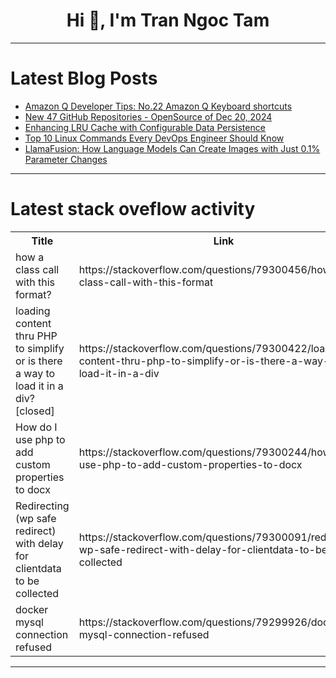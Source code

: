 <h1 align="center">Hi 👋, I'm Tran Ngoc Tam</h1>

---

# Latest Blog Posts 
<!-- BLOG-POST-LIST:START -->
- [Amazon Q Developer Tips: No.22 Amazon Q Keyboard shortcuts](https://dev.to/aws/amazon-q-developer-tips-no22-amazon-q-keyboard-shortcuts-2kfc)
- [New 47 GitHub Repositories - OpenSource of Dec 20, 2024](https://dev.to/gittech/new-47-github-repositories-opensource-of-dec-20-2024-4l5p)
- [Enhancing LRU Cache with Configurable Data Persistence](https://dev.to/armando284/enhancing-lru-cache-with-configurable-data-persistence-37am)
- [Top 10 Linux Commands Every DevOps Engineer Should Know](https://dev.to/imransaifi/top-10-linux-commands-every-devops-engineer-should-know-df8)
- [LlamaFusion: How Language Models Can Create Images with Just 0.1% Parameter Changes](https://dev.to/mikeyoung44/llamafusion-how-language-models-can-create-images-with-just-01-parameter-changes-3mb8)
<!-- BLOG-POST-LIST:END -->

---

# Latest stack oveflow activity
<table>
  <tr><th>Title</th><th>Link</th></tr>
  <!-- STACKOVERFLOW:START --><tr><td>how a class call with this format?</td><td>https://stackoverflow.com/questions/79300456/how-a-class-call-with-this-format</td></tr><tr><td>loading content thru PHP to simplify or is there a way to load it in a div? [closed]</td><td>https://stackoverflow.com/questions/79300422/loading-content-thru-php-to-simplify-or-is-there-a-way-to-load-it-in-a-div</td></tr><tr><td>How do I use php to add custom properties to docx</td><td>https://stackoverflow.com/questions/79300244/how-do-i-use-php-to-add-custom-properties-to-docx</td></tr><tr><td>Redirecting &lpar;wp safe redirect&rpar; with delay for clientdata to be collected</td><td>https://stackoverflow.com/questions/79300091/redirecting-wp-safe-redirect-with-delay-for-clientdata-to-be-collected</td></tr><tr><td>docker mysql connection refused</td><td>https://stackoverflow.com/questions/79299926/docker-mysql-connection-refused</td></tr><!-- STACKOVERFLOW:END -->
</table>

---


